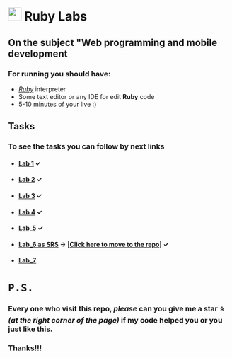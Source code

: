 # <img src="https://upload.wikimedia.org/wikipedia/commons/7/73/Ruby_logo.svg" width="30"/> Ruby Labs

## On the subject "Web programming and mobile development

### For running you should have:
 - [*Ruby*](https://www.ruby-lang.org/en/) interpreter
 - Some text editor or any IDE for edit **Ruby** code
 - 5-10 minutes of your live :)

## Tasks
### To see the tasks you can follow by next links
 - #### [Lab 1](https://docs.google.com/presentation/d/17PcrSgn2BV6HuN3v66RmHQhuzhWf06raRQi843q-FGY/edit#slide=id.g97071a2348_0_0) **✓**
 - #### [Lab 2](https://docs.google.com/presentation/d/1h5v-KP56flvm7I535OIcJyy1TM0OoBLR1ebG0f2eJOY/edit#slide=id.g985f0b007e_0_129) **✓**
 - #### [Lab 3](https://docs.google.com/presentation/d/13YiOug5wkWMarlzTUDhVyItI1LR1pt0y9O3pgaVVfiw/edit#slide=id.g9b31c51f9e_0_306) **✓**
 - #### [Lab 4](https://docs.google.com/presentation/d/1ZCCXSNFk3KpzponRMVGHQoeQnOm5aAPEBCl3IxSwpgY/edit#slide=id.g97071a2348_0_0) **✓**
 - #### [Lab_5](https://docs.google.com/presentation/d/e/2PACX-1vQc2Zs1jndTurKCDGZGblUbmDsiwQDVqPTCO1bS5OFlqi35mFJfZCaRW2xYQfLufUd5JL9TCh0HqQWI/pub?start=false&loop=false&delayms=3000) **✓**
 - #### [Lab_6 as SRS](https://docs.google.com/presentation/d/1CE_z2cNAlkSyddUF2dJfr4oQkV5vXlj700cf_CH7JM0/edit) -> |[Click here to move to the repo](https://github.com/KrolikOVSky/Ruby_SRS)| **✓**
 - #### [Lab_7](https://docs.google.com/presentation/d/1biBDotnjJVIheSa-3zilXY58M27z8L1QLPkC1ZinAok/edit#slide=id.g97071a2348_0_0)
 
 
# `P.S.`
### Every one who visit this repo, ***please*** can you give me a star ⭐ *(at the right corner of the page)* if my code helped you or you just like this.
### Thanks!!!
